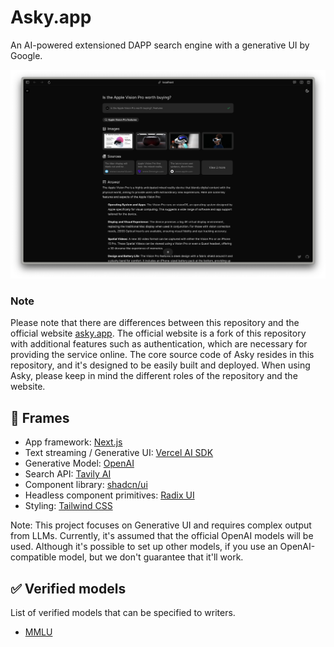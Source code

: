 # Asky.app

An AI-powered extensioned DAPP search engine with a generative UI by Google.

![capture](/public/capture-240404_blk.png)

### Note

Please note that there are differences between this repository and the official website [asky.app](asky.app). The official website is a fork of this repository with additional features such as authentication, which are necessary for providing the service online. The core source code of Asky resides in this repository, and it's designed to be easily built and deployed. When using Asky, please keep in mind the different roles of the repository and the website.

## 🔳 Frames

- App framework: [Next.js](https://nextjs.org/)
- Text streaming / Generative UI: [Vercel AI SDK](https://sdk.vercel.ai/docs)
- Generative Model: [OpenAI](https://openai.com/)
- Search API: [Tavily AI](https://tavily.com/)
- Component library: [shadcn/ui](https://ui.shadcn.com/)
- Headless component primitives: [Radix UI](https://www.radix-ui.com/)
- Styling: [Tailwind CSS](https://tailwindcss.com/)

Note: This project focuses on Generative UI and requires complex output from LLMs. Currently, it's assumed that the official OpenAI models will be used. Although it's possible to set up other models, if you use an OpenAI-compatible model, but we don't guarantee that it'll work.

## ✅ Verified models

List of verified models that can be specified to writers.


- [MMLU](https://en.wikipedia.org/wiki/MMLU)
